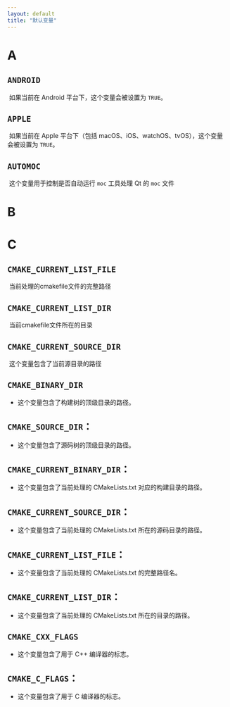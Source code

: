 ```yaml
---
layout: default
title: "默认变量"
---
```


# A

## `ANDROID`

​	如果当前在 Android 平台下，这个变量会被设置为 `TRUE`。

## `APPLE`

​	如果当前在 Apple 平台下（包括 macOS、iOS、watchOS、tvOS），这个变量会被设置为 `TRUE`。

##	`AUTOMOC`

​	这个变量用于控制是否自动运行 `moc` 工具处理 Qt 的 `moc` 文件

# B





# C

## `CMAKE_CURRENT_LIST_FILE`

​	当前处理的cmakefile文件的完整路径

## `CMAKE_CURRENT_LIST_DIR`

​	当前cmakefile文件所在的目录	

## `CMAKE_CURRENT_SOURCE_DIR`

​	这个变量包含了当前源目录的路径

##  `CMAKE_BINARY_DIR`
 - 这个变量包含了构建树的顶级目录的路径。
## `CMAKE_SOURCE_DIR`：
-	这个变量包含了源码树的顶级目录的路径。
## `CMAKE_CURRENT_BINARY_DIR`：
- 这个变量包含了当前处理的 CMakeLists.txt 对应的构建目录的路径。
## `CMAKE_CURRENT_SOURCE_DIR`：
- 这个变量包含了当前处理的 CMakeLists.txt 所在的源码目录的路径。
## `CMAKE_CURRENT_LIST_FILE`：
- 这个变量包含了当前处理的 CMakeLists.txt 的完整路径名。
## `CMAKE_CURRENT_LIST_DIR`：
- 这个变量包含了当前处理的 CMakeLists.txt 所在的目录的路径。
## `CMAKE_CXX_FLAGS`
- 这个变量包含了用于 C++ 编译器的标志。
## `CMAKE_C_FLAGS`：
- 这个变量包含了用于 C 编译器的标志。

